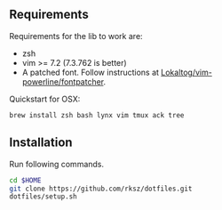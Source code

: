 ## Requirements

Requirements for the lib to work are:
* zsh
* vim >= 7.2 (7.3.762 is better)
* A patched font. Follow instructions at [Lokaltog/vim-powerline/fontpatcher](https://github.com/Lokaltog/vim-powerline/tree/develop/fontpatcher).

Quickstart for OSX:
```
brew install zsh bash lynx vim tmux ack tree
```

## Installation

Run following commands.
```bash
cd $HOME
git clone https://github.com/rksz/dotfiles.git
dotfiles/setup.sh
```

